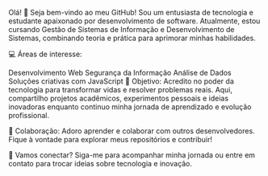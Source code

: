 Olá! 👋 Seja bem-vindo ao meu GitHub!
Sou um entusiasta de tecnologia e estudante apaixonado por desenvolvimento de software. Atualmente, estou cursando Gestão de Sistemas de Informação e Desenvolvimento de Sistemas, combinando teoria e prática para aprimorar minhas habilidades.

💻 Áreas de interesse:

Desenvolvimento Web
Segurança da Informação
Análise de Dados
Soluções criativas com JavaScript
🚀 Objetivo:
Acredito no poder da tecnologia para transformar vidas e resolver problemas reais. Aqui, compartilho projetos acadêmicos, experimentos pessoais e ideias inovadoras enquanto continuo minha jornada de aprendizado e evolução profissional.

🤝 Colaboração:
Adoro aprender e colaborar com outros desenvolvedores. Fique à vontade para explorar meus repositórios e contribuir!

🔗 Vamos conectar?
Siga-me para acompanhar minha jornada ou entre em contato para trocar ideias sobre tecnologia e inovação.
